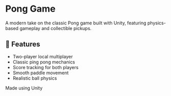 # Pong Game

A modern take on the classic Pong game built with Unity, featuring physics-based gameplay and collectible pickups.

## 🚀 Features

- Two-player local multiplayer
- Classic ping pong mechanics
- Score tracking for both players
- Smooth paddle movement
- Realistic ball physics


Made using Unity